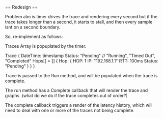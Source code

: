 == Redesign ==

Problem atm is timer drives the trace and rendering every second but if the trace takes longer than a second, it starts to stall, and then every sample isnt on a second boundary.

So, re-implement as follows:

Traces Array is popuplated by the timer.

   Trace {
     DateTime: timestamp
     Status: "Pending"                  // "Running", "Timed Out", "Completed"
     Hops[] = [] {
        Hop: {
            HOP: 1
            IP: "192.168.1.1"
            RTT: 100ms
            Status: "Pending"
        }
     }
   }

   Trace is passed to the Run method, and will be populated when the trace is complete.

   The run method has a Complete callback that will render the trace and graphs.
   (what do we do if the trace completes out of order?)

   The complete callback triggers a render of the latency history, which will need to deal with one or more of the
   traces not being complete.
